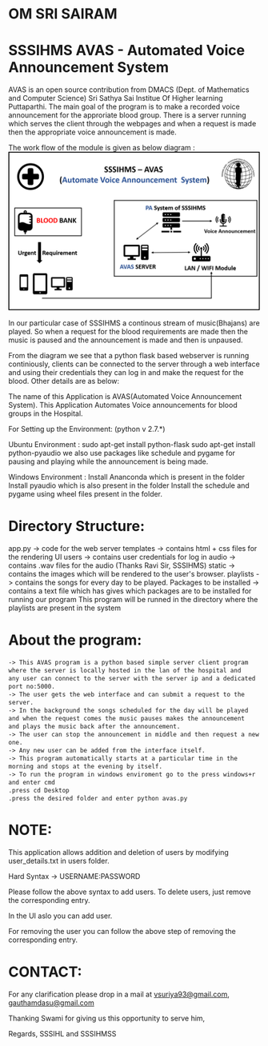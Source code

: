 #							 OM SRI SAIRAM
# SSSIHMS AVAS - Automated Voice Announcement System
AVAS is an open source contribution from DMACS (Dept. of Mathematics and Computer Science) Sri Sathya Sai Institue Of Higher learning Puttaparthi.
The main goal of the program is to make a recorded voice announcement for the approriate blood group.
There is a server running which serves the client through the webpages and when a request is made then the appropriate voice announcement is made.

The work flow of the module is given as below diagram :
![AVAS LOGO](./avas_outline.png) 

In our particular case of SSSIHMS a continous stream of music(Bhajans) are played. So when a request for the blood requirements are made
then the music is paused and the announcement is made and then is unpaused.

From the diagram we see that a python flask based webserver is running continiously, clients can be connected to the server through a web
interface and using their credentials they can log in and make the request for the blood.
Other details are as below:

The name of this Application is AVAS(Automated Voice Announcement System).
This Application Automates Voice announcements for blood groups in the Hospital.


For Setting up the Environment: (python v 2.7.*)

Ubuntu Environment :
sudo apt-get install python-flask
sudo apt-get install python-pyaudio
we also use packages like schedule and pygame for pausing and playing while the announcement is being made.

Windows Environment :
Install Ananconda which is present in the folder
Install pyaudio which is also present in the folder
Install the schedule and pygame using wheel files present in the folder.



Directory Structure:
===
app.py -> 	code for the web server
templates -> 	contains html + css files for the rendering UI
users -> 	contains user credentials for log in
audio ->	contains .wav files for the audio (Thanks Ravi Sir, SSSIHMS)
static ->	contains the images which will be rendered to the user's browser.
playlists ->	contains the songs for every day to be played.
Packages to 
be installed -> contains a text file which has gives which packages are to be installed for running our program
This program will be runned in the directory where the playlists are present in the system

About the program:
==================  
    -> This AVAS program is a python based simple server client program where the server is locally hosted in the lan of the hospital and 	 any user can connect to the server with the server ip and a dedicated port no:5000.
    -> The user gets the web interface and can submit a request to the server.
    -> In the background the songs scheduled for the day will be played and when the request comes the music pauses makes the announcement  	   and plays the music back after the announcement.
    -> The user can stop the announcement in middle and then request a new one.
    -> Any new user can be added from the interface itself.
    -> This program automatically starts at a particular time in the morning and stops at the evening by itself. 
    -> To run the program in windows enviroment go to the press windows+r and enter cmd 
	.press cd Desktop
	.press the desired folder and enter python avas.py		



NOTE:
=====

This application allows addition and deletion of users by modifying user_details.txt in users folder.

Hard Syntax -> USERNAME:PASSWORD

Please follow the above syntax to add users. To delete users, just remove the corresponding entry.

In the UI aslo you can add user.

For removing the user you can follow the above step of removing the corresponding entry.

CONTACT:
========

For any clarification please drop in a mail at vsuriya93@gmail.com, gauthamdasu@gmail.com

Thanking Swami for giving us this opportunity to serve him,

Regards,
SSSIHL and SSSIHMSS
